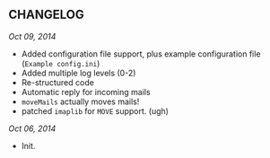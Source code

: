 CHANGELOG
---------

_Oct 09, 2014_

* Added configuration file support, plus example configuration file (`Example config.ini`)
* Added multiple log levels (0-2)
* Re-structured code
* Automatic reply for incoming mails
* `moveMails` actually moves mails!
* patched `imaplib` for `MOVE` support. (ugh)




_Oct 06, 2014_

* Init.